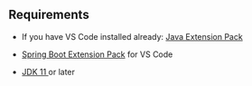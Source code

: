 ## Requirements

- If you have VS Code installed already: [Java Extension Pack](https://marketplace.visualstudio.com/items?itemName=vscjava.vscode-java-pack)

- [Spring Boot Extension Pack](https://marketplace.visualstudio.com/items?itemName=Pivotal.vscode-boot-dev-pack) for VS Code

- [JDK 11 ](http://www.oracle.com/technetwork/java/javase/downloads/index.html)or later